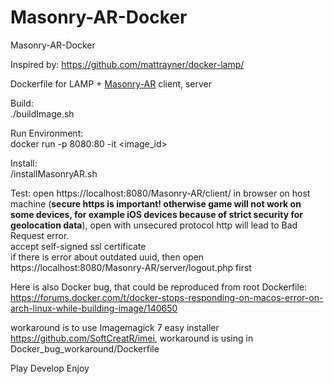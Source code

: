 # Masonry-AR-Docker
Masonry-AR-Docker
  
Inspired by: https://github.com/mattrayner/docker-lamp/ 
  
Dockerfile for LAMP + [Masonry-AR](https://github.com/demensdeum/Masonry-AR) client, server  
  
Build:  
./buildImage.sh  
  
Run Environment:  
docker run -p 8080:80 -it  <image_id>  
  
Install:  
/installMasonryAR.sh  
  
Test: 
open https://localhost:8080/Masonry-AR/client/ in browser on host machine (**secure https is important! otherwise game will not work on some devices, for example iOS devices because of strict security for geolocation data**), open with unsecured protocol http will lead to Bad Request error.  
accept self-signed ssl certificate  
if there is error about outdated uuid, then open https://localhost:8080/Masonry-AR/server/logout.php first  
  
Here is also Docker bug, that could be reproduced from root Dockerfile:  
https://forums.docker.com/t/docker-stops-responding-on-macos-error-on-arch-linux-while-building-image/140650  

workaround is to use Imagemagick 7 easy installer https://github.com/SoftCreatR/imei, workaround is using in Docker_bug_workaround/Dockerfile  
  
Play Develop Enjoy